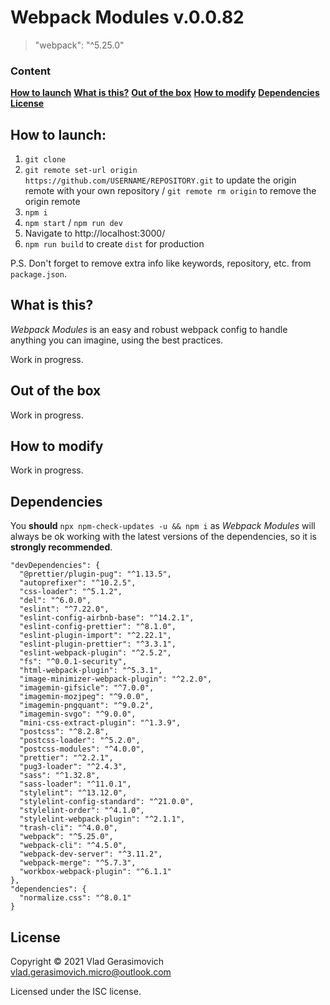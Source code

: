 # Webpack Modules v.0.0.82

> "webpack": "^5.25.0"

### Content

**[How to launch](#how-to-launch)**
**[What is this?](#what-is-this)**
**[Out of the box](#out-of-the-box)**
**[How to modify](#how-to-modify)**
**[Dependencies](#dependencies)**
**[License](#license)**

## How to launch:

1. `git clone`
2. `git remote set-url origin https://github.com/USERNAME/REPOSITORY.git` to update the origin remote with your own repository / `git remote rm origin` to remove the origin remote
3. `npm i`
4. `npm start` / `npm run dev`
5. Navigate to http://localhost:3000/
6. `npm run build` to create `dist` for production

P.S. Don't forget to remove extra info like keywords, repository, etc. from `package.json`.

## What is this?

_Webpack Modules_ is an easy and robust webpack config to handle anything you can imagine, using the best practices.

Work in progress.

## Out of the box

Work in progress.

## How to modify

Work in progress.

## Dependencies

You **should** `npx npm-check-updates -u && npm i` as _Webpack Modules_ will always be ok working with the latest versions of the dependencies, so it is **strongly recommended**.

```
"devDependencies": {
  "@prettier/plugin-pug": "^1.13.5",
  "autoprefixer": "^10.2.5",
  "css-loader": "^5.1.2",
  "del": "^6.0.0",
  "eslint": "^7.22.0",
  "eslint-config-airbnb-base": "^14.2.1",
  "eslint-config-prettier": "^8.1.0",
  "eslint-plugin-import": "^2.22.1",
  "eslint-plugin-prettier": "^3.3.1",
  "eslint-webpack-plugin": "^2.5.2",
  "fs": "^0.0.1-security",
  "html-webpack-plugin": "^5.3.1",
  "image-minimizer-webpack-plugin": "^2.2.0",
  "imagemin-gifsicle": "^7.0.0",
  "imagemin-mozjpeg": "^9.0.0",
  "imagemin-pngquant": "^9.0.2",
  "imagemin-svgo": "^9.0.0",
  "mini-css-extract-plugin": "^1.3.9",
  "postcss": "^8.2.8",
  "postcss-loader": "^5.2.0",
  "postcss-modules": "^4.0.0",
  "prettier": "^2.2.1",
  "pug3-loader": "^2.4.3",
  "sass": "^1.32.8",
  "sass-loader": "^11.0.1",
  "stylelint": "^13.12.0",
  "stylelint-config-standard": "^21.0.0",
  "stylelint-order": "^4.1.0",
  "stylelint-webpack-plugin": "^2.1.1",
  "trash-cli": "^4.0.0",
  "webpack": "^5.25.0",
  "webpack-cli": "^4.5.0",
  "webpack-dev-server": "^3.11.2",
  "webpack-merge": "^5.7.3",
  "workbox-webpack-plugin": "^6.1.1"
},
"dependencies": {
  "normalize.css": "^8.0.1"
}
```

## License

Copyright © 2021 Vlad Gerasimovich <vlad.gerasimovich.micro@outlook.com>

Licensed under the ISC license.
